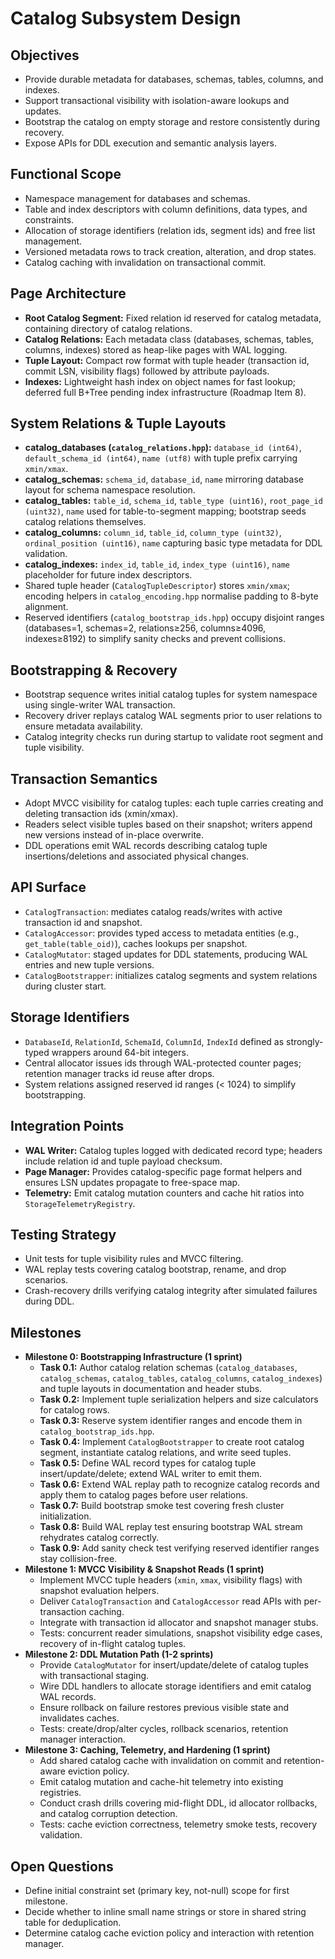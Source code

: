 # Catalog Subsystem Design

## Objectives
- Provide durable metadata for databases, schemas, tables, columns, and indexes.
- Support transactional visibility with isolation-aware lookups and updates.
- Bootstrap the catalog on empty storage and restore consistently during recovery.
- Expose APIs for DDL execution and semantic analysis layers.

## Functional Scope
- Namespace management for databases and schemas.
- Table and index descriptors with column definitions, data types, and constraints.
- Allocation of storage identifiers (relation ids, segment ids) and free list management.
- Versioned metadata rows to track creation, alteration, and drop states.
- Catalog caching with invalidation on transactional commit.

## Page Architecture
- **Root Catalog Segment:** Fixed relation id reserved for catalog metadata, containing directory of catalog relations.
- **Catalog Relations:** Each metadata class (databases, schemas, tables, columns, indexes) stored as heap-like pages with WAL logging.
- **Tuple Layout:** Compact row format with tuple header (transaction id, commit LSN, visibility flags) followed by attribute payloads.
- **Indexes:** Lightweight hash index on object names for fast lookup; deferred full B+Tree pending index infrastructure (Roadmap Item 8).

## System Relations & Tuple Layouts
- **catalog_databases (`catalog_relations.hpp`):** `database_id (int64)`, `default_schema_id (int64)`, `name (utf8)` with tuple prefix carrying `xmin/xmax`.
- **catalog_schemas:** `schema_id`, `database_id`, `name` mirroring database layout for schema namespace resolution.
- **catalog_tables:** `table_id`, `schema_id`, `table_type (uint16)`, `root_page_id (uint32)`, `name` used for table-to-segment mapping; bootstrap seeds catalog relations themselves.
- **catalog_columns:** `column_id`, `table_id`, `column_type (uint32)`, `ordinal_position (uint16)`, `name` capturing basic type metadata for DDL validation.
- **catalog_indexes:** `index_id`, `table_id`, `index_type (uint16)`, `name` placeholder for future index descriptors.
- Shared tuple header (`CatalogTupleDescriptor`) stores `xmin/xmax`; encoding helpers in `catalog_encoding.hpp` normalise padding to 8-byte alignment.
- Reserved identifiers (`catalog_bootstrap_ids.hpp`) occupy disjoint ranges (databases=1, schemas=2, relations≥256, columns≥4096, indexes≥8192) to simplify sanity checks and prevent collisions.

## Bootstrapping & Recovery
- Bootstrap sequence writes initial catalog tuples for system namespace using single-writer WAL transaction.
- Recovery driver replays catalog WAL segments prior to user relations to ensure metadata availability.
- Catalog integrity checks run during startup to validate root segment and tuple visibility.

## Transaction Semantics
- Adopt MVCC visibility for catalog tuples: each tuple carries creating and deleting transaction ids (xmin/xmax).
- Readers select visible tuples based on their snapshot; writers append new versions instead of in-place overwrite.
- DDL operations emit WAL records describing catalog tuple insertions/deletions and associated physical changes.

## API Surface
- `CatalogTransaction`: mediates catalog reads/writes with active transaction id and snapshot.
- `CatalogAccessor`: provides typed access to metadata entities (e.g., `get_table(table_oid)`), caches lookups per snapshot.
- `CatalogMutator`: staged updates for DDL statements, producing WAL entries and new tuple versions.
- `CatalogBootstrapper`: initializes catalog segments and system relations during cluster start.

## Storage Identifiers
- `DatabaseId`, `RelationId`, `SchemaId`, `ColumnId`, `IndexId` defined as strongly-typed wrappers around 64-bit integers.
- Central allocator issues ids through WAL-protected counter pages; retention manager tracks id reuse after drops.
- System relations assigned reserved id ranges (< 1024) to simplify bootstrapping.

## Integration Points
- **WAL Writer:** Catalog tuples logged with dedicated record type; headers include relation id and tuple payload checksum.
- **Page Manager:** Provides catalog-specific page format helpers and ensures LSN updates propagate to free-space map.
- **Telemetry:** Emit catalog mutation counters and cache hit ratios into `StorageTelemetryRegistry`.

## Testing Strategy
- Unit tests for tuple visibility rules and MVCC filtering.
- WAL replay tests covering catalog bootstrap, rename, and drop scenarios.
- Crash-recovery drills verifying catalog integrity after simulated failures during DDL.

## Milestones
- **Milestone 0: Bootstrapping Infrastructure (1 sprint)**
	- **Task 0.1:** Author catalog relation schemas (`catalog_databases`, `catalog_schemas`, `catalog_tables`, `catalog_columns`, `catalog_indexes`) and tuple layouts in documentation and header stubs.
	- **Task 0.2:** Implement tuple serialization helpers and size calculators for catalog rows.
	- **Task 0.3:** Reserve system identifier ranges and encode them in `catalog_bootstrap_ids.hpp`.
	- **Task 0.4:** Implement `CatalogBootstrapper` to create root catalog segment, instantiate catalog relations, and write seed tuples.
	- **Task 0.5:** Define WAL record types for catalog tuple insert/update/delete; extend WAL writer to emit them.
	- **Task 0.6:** Extend WAL replay path to recognize catalog records and apply them to catalog pages before user relations.
	- **Task 0.7:** Build bootstrap smoke test covering fresh cluster initialization.
	- **Task 0.8:** Build WAL replay test ensuring bootstrap WAL stream rehydrates catalog correctly.
	- **Task 0.9:** Add sanity check test verifying reserved identifier ranges stay collision-free.
- **Milestone 1: MVCC Visibility & Snapshot Reads (1 sprint)**
	- Implement MVCC tuple headers (`xmin`, `xmax`, visibility flags) with snapshot evaluation helpers.
	- Deliver `CatalogTransaction` and `CatalogAccessor` read APIs with per-transaction caching.
	- Integrate with transaction id allocator and snapshot manager stubs.
	- Tests: concurrent reader simulations, snapshot visibility edge cases, recovery of in-flight catalog tuples.
- **Milestone 2: DDL Mutation Path (1-2 sprints)**
	- Provide `CatalogMutator` for insert/update/delete of catalog tuples with transactional staging.
	- Wire DDL handlers to allocate storage identifiers and emit catalog WAL records.
	- Ensure rollback on failure restores previous visible state and invalidates caches.
	- Tests: create/drop/alter cycles, rollback scenarios, retention manager interaction.
- **Milestone 3: Caching, Telemetry, and Hardening (1 sprint)**
	- Add shared catalog cache with invalidation on commit and retention-aware eviction policy.
	- Emit catalog mutation and cache-hit telemetry into existing registries.
	- Conduct crash drills covering mid-flight DDL, id allocator rollbacks, and catalog corruption detection.
	- Tests: cache eviction correctness, telemetry smoke tests, recovery validation.

## Open Questions
- Define initial constraint set (primary key, not-null) scope for first milestone.
- Decide whether to inline small name strings or store in shared string table for deduplication.
- Determine catalog cache eviction policy and interaction with retention manager.
